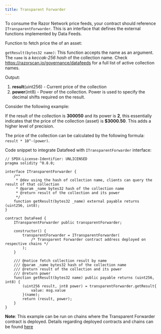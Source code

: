 ```yaml
---
title: Transparent Forwarder
---
```


To consume the Razor Network price feeds, your contract should reference `ITransparentForwarder`. This is an interface that defines the external functions implemented by Data Feeds.

Function to fetch price the of an asset:

`getResult(bytes32 name)`: This function accepts the name as an argument. The `name` is a _keccak-256 hash_ of the collection name. Check https://razorscan.io/governance/datafeeds for a full list of active collection names.

Output:

1. **result**(uint256) - Current price of the collection
2. **power**(int8) - Power of the collection. Power is used to specify the decimal shifts required on the result.

Consider the following example:

If the result of the collection is **300050** and its power is **2**, this essentially indicates that the price of the collection (asset) is **$3000.50**. This adds a higher level of precision.

The price of the collection can be calculated by the following formula: `result * 10^-(power)`.

Code snippet to integrate Datafeed with `ITransparentForwarder` interface:

```solidity
// SPDX-License-Identifier: UNLICENSED
pragma solidity ^0.8.0;

interface ITransparentForwarder {
    /**
     * @dev using the hash of collection name, clients can query the result of that collection
     * @param _name bytes32 hash of the collection name
     * @return result of the collection and its power
     */
    function getResult(bytes32 _name) external payable returns (uint256, int8);
}

contract DataFeed {
    ITransparentForwarder public transparentForwarder;

    constructor() {
        transparentForwarder = ITransparentForwarder(
            /* Transparent Forwarder contract address deployed on respective chains */
        );
    }

    /// @notice fetch collection result by name
    /// @param _name bytes32 hash of the collection name
    /// @return result of the collection and its power
    /// @return power
    function getResult(bytes32 name) public payable returns (uint256, int8) {
        (uint256 result, int8 power) = transparentForwarder.getResult{
            value: msg.value
        }(name);
        return (result, power);
    }
}
```

**Note**: This example can be run on chains where the Transparent Forwarder contract is deployed. Details regarding deployed contracts and chains can be found [here](/docs/consume-data-feeds/introduction#transparent-forwarder-address-and-supported-chains)
